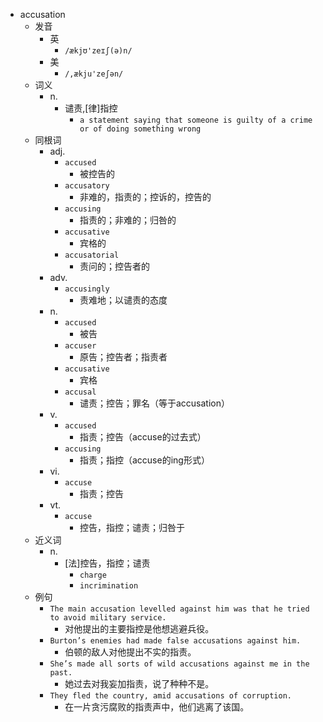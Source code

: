- accusation
  - 发音
    - 英
      - `/ækjʊ'zeɪʃ(ə)n/`
    - 美
      - `/,ækju'zeʃən/`
  - 词义
    - n.
      - 谴责,[律]指控
        - `a statement saying that someone is guilty of a crime or of doing something wrong`
  - 同根词
    - adj.
      - `accused`
        - 被控告的
      - `accusatory`
        - 非难的，指责的；控诉的，控告的
      - `accusing`
        - 指责的；非难的；归咎的
      - `accusative`
        - 宾格的
      - `accusatorial`
        - 责问的；控告者的
    - adv.
      - `accusingly`
        - 责难地；以谴责的态度
    - n.
      - `accused`
        - 被告
      - `accuser`
        - 原告；控告者；指责者
      - `accusative`
        - 宾格
      - `accusal`
        - 谴责；控告；罪名（等于accusation）
    - v.
      - `accused`
        - 指责；控告（accuse的过去式）
      - `accusing`
        - 指责；指控（accuse的ing形式）
    - vi.
      - `accuse`
        - 指责；控告
    - vt.
      - `accuse`
        - 控告，指控；谴责；归咎于
  - 近义词
    - n.
      - [法]控告，指控；谴责
        - `charge`
        - `incrimination`
  - 例句
    - `The main accusation levelled against him was that he tried to avoid military service.`
      - 对他提出的主要指控是他想逃避兵役。
    - `Burton’s enemies had made false accusations against him.`
      - 伯顿的敌人对他提出不实的指责。
    - `She’s made all sorts of wild accusations against me in the past.`
      - 她过去对我妄加指责，说了种种不是。
    - `They fled the country, amid accusations of corruption.`
      - 在一片贪污腐败的指责声中，他们逃离了该国。

